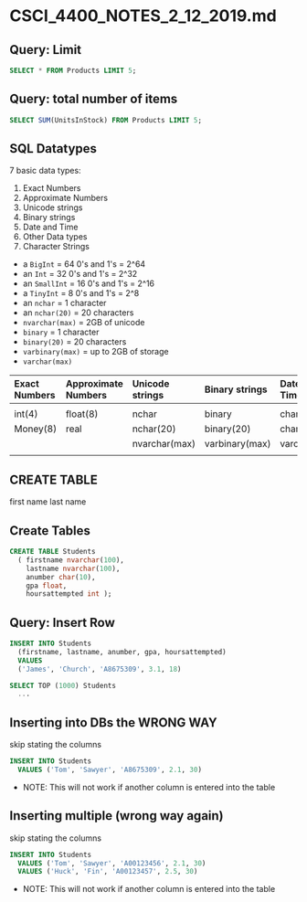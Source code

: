 # CSCI_4400_NOTES_2_12_2019.md

## Query: Limit

```sql
SELECT * FROM Products LIMIT 5;
```

## Query: total number of items

```sql
SELECT SUM(UnitsInStock) FROM Products LIMIT 5;
```

## SQL Datatypes

7 basic data types:

1. Exact Numbers
2. Approximate Numbers
3. Unicode strings
4. Binary strings
5. Date and Time
6. Other Data types
7. Character Strings

* a `BigInt` = 64 0's and 1's = 2^64
* an `Int` = 32 0's and 1's = 2^32
* an `SmallInt` = 16 0's and 1's = 2^16
* a `TinyInt` = 8 0's and 1's = 2^8
* an `nchar` = 1 character
* an `nchar(20)` = 20 characters
* `nvarchar(max)` = 2GB of unicode
* `binary` = 1 character
* `binary(20)` = 20 characters
* `varbinary(max)` = up to 2GB of storage
* `varchar(max)`

|Exact Numbers|Approximate Numbers|Unicode strings|Binary strings|Date and Time|Character Strings
|:-|:-|:-|:-|:-|:-|
|||||||||
|int(4)|float(8)|nchar|binary|char(140)|char(140)||
|Money(8)|real|nchar(20)|binary(20)|char||
|||nvarchar(max)|varbinary(max)|varchar(max)||
|||||||

## CREATE TABLE

first name
last name

## Create Tables

```sql
CREATE TABLE Students
  ( firstname nvarchar(100),
    lastname nvarchar(100),
    anumber char(10),
    gpa float,
    hoursattempted int );
```

## Query: Insert Row

```sql
INSERT INTO Students
  (firstname, lastname, anumber, gpa, hoursattempted)
  VALUES
  ('James', 'Church', 'A8675309', 3.1, 18)
```

```sql
SELECT TOP (1000) Students
  ...
```

## Inserting into DBs the WRONG WAY

skip stating the columns

```sql
INSERT INTO Students
  VALUES ('Tom', 'Sawyer', 'A8675309', 2.1, 30)
```

* NOTE: This will not work if another column is entered into the table

## Inserting multiple (wrong way again)

skip stating the columns

```sql
INSERT INTO Students
  VALUES ('Tom', 'Sawyer', 'A00123456', 2.1, 30)
  VALUES ('Huck', 'Fin', 'A00123457', 2.5, 30)
```

* NOTE: This will not work if another column is entered into the table
